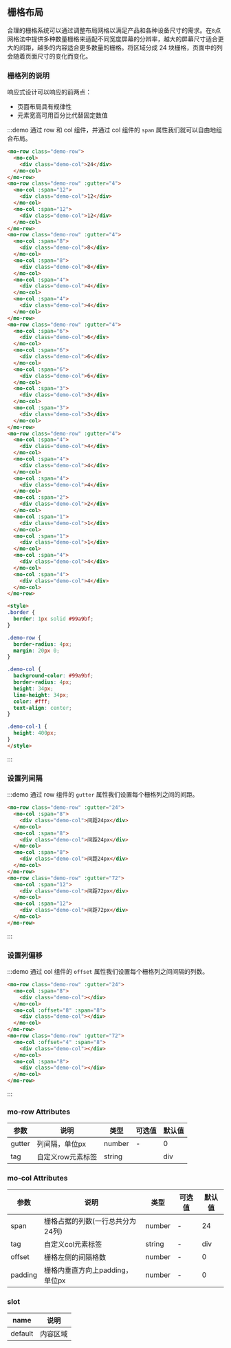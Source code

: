 ## 栅格布局

合理的栅格系统可以通过调整布局网格以满足产品和各种设备尺寸的需求。在`8`点网格法中提供多种数量栅格来适配不同宽度屏幕的分辨率，越大的屏幕尺寸适合更大的间距，越多的内容适合更多数量的栅格。将区域分成 24 块栅格，页面中的列会随着页面尺寸的变化而变化。

### 栅格列的说明
响应式设计可以响应的前两点：
- 页面布局具有规律性
- 元素宽高可用百分比代替固定数值

:::demo 通过 row 和 col 组件，并通过 col 组件的 `span` 属性我们就可以自由地组合布局。
```html
<mo-row class="demo-row">
  <mo-col>
    <div class="demo-col">24</div>
  </mo-col>
</mo-row>
<mo-row class="demo-row" :gutter="4">
  <mo-col :span="12">
    <div class="demo-col">12</div>
  </mo-col>
  <mo-col :span="12">
    <div class="demo-col">12</div>
  </mo-col>
</mo-row>
<mo-row class="demo-row" :gutter="4">
  <mo-col :span="8">
    <div class="demo-col">8</div>
  </mo-col>
  <mo-col :span="8">
    <div class="demo-col">8</div>
  </mo-col>
  <mo-col :span="4">
    <div class="demo-col">4</div>
  </mo-col>
  <mo-col :span="4">
    <div class="demo-col">4</div>
  </mo-col>
</mo-row>
<mo-row class="demo-row" :gutter="4">
  <mo-col :span="6">
    <div class="demo-col">6</div>
  </mo-col>
  <mo-col :span="6">
    <div class="demo-col">6</div>
  </mo-col>
  <mo-col :span="6">
    <div class="demo-col">6</div>
  </mo-col>
  <mo-col :span="3">
    <div class="demo-col">3</div>
  </mo-col>
  <mo-col :span="3">
    <div class="demo-col">3</div>
  </mo-col>
</mo-row>
<mo-row class="demo-row" :gutter="4">
  <mo-col :span="4">
    <div class="demo-col">4</div>
  </mo-col>
  <mo-col :span="4">
    <div class="demo-col">4</div>
  </mo-col>
  <mo-col :span="4">
    <div class="demo-col">4</div>
  </mo-col>
  <mo-col :span="2">
    <div class="demo-col">2</div>
  </mo-col>
  <mo-col :span="1">
    <div class="demo-col">1</div>
  </mo-col>
  <mo-col :span="1">
    <div class="demo-col">1</div>
  </mo-col>
  <mo-col :span="4">
    <div class="demo-col">4</div>
  </mo-col>
  <mo-col :span="4">
    <div class="demo-col">4</div>
  </mo-col>
</mo-row>

<style>
.border {
  border: 1px solid #99a9bf;
}

.demo-row {
  border-radius: 4px;
  margin: 20px 0;
}

.demo-col {
  background-color: #99a9bf;
  border-radius: 4px;
  height: 34px;
  line-height: 34px;
  color: #fff;
  text-align: center;
}

.demo-col-1 {
  height: 400px;
}
</style>
```
:::

### 设置列间隔

:::demo 通过 row 组件的 `gutter` 属性我们设置每个栅格列之间的间距。
```html
<mo-row class="demo-row" :gutter="24">
  <mo-col :span="8">
    <div class="demo-col">间距24px</div>
  </mo-col>
  <mo-col :span="8">
    <div class="demo-col">间距24px</div>
  </mo-col>
  <mo-col :span="8">
    <div class="demo-col">间距24px</div>
  </mo-col>
</mo-row>
<mo-row class="demo-row" :gutter="72">
  <mo-col :span="12">
    <div class="demo-col">间距72px</div>
  </mo-col>
  <mo-col :span="12">
    <div class="demo-col">间距72px</div>
  </mo-col>
</mo-row>
```
:::


### 设置列偏移

:::demo 通过 col 组件的 `offset` 属性我们设置每个栅格列之间间隔的列数。
```html
<mo-row class="demo-row" :gutter="24">
  <mo-col :span="8">
    <div class="demo-col"></div>
  </mo-col>
  <mo-col :offset="8" :span="8">
    <div class="demo-col"></div>
  </mo-col>
</mo-row>
<mo-row class="demo-row" :gutter="72">
  <mo-col :offset="4" :span="8">
    <div class="demo-col"></div>
  </mo-col>
  <mo-col :span="8">
    <div class="demo-col"></div>
  </mo-col>
</mo-row>
```
:::


### mo-row Attributes

| 参数   | 说明              | 类型   | 可选值 | 默认值 |
| ------ | ----------------- | ------ | ------ | ------ |
| gutter | 列间隔，单位px    | number | -      | 0      |
| tag    | 自定义row元素标签 | string |        | div    |

### mo-col Attributes

| 参数    | 说明                             | 类型   | 可选值 | 默认值 |
| ------- | -------------------------------- | ------ | ------ | ------ |
| span    | 栅格占据的列数(一行总共分为24列) | number | -      | 24     |
| tag     | 自定义col元素标签                | string | -      | div    |
| offset  | 栅格左侧的间隔格数               | number | -      | 0      |
| padding | 栅格内垂直方向上padding，单位px  | number | -      | 0      |

### slot

| name    | 说明     |
| ------- | -------- |
| default | 内容区域 |
